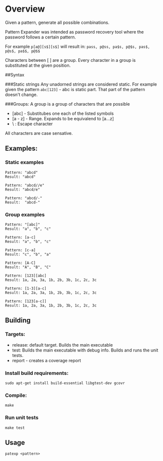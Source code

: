 # Overview

Given a pattern, generate all possible combinations.

Pattern Expander was intended as password recovery tool where the 
password follows a certain pattern. 

For example `p[a@][s$][s$]` will result in:
`pass, p@ss, pa$s, p@$s, pas$, p@s$, pa$$, p@$$`

Characters between [ ] are a group. Every character in a group is substituted
at the given position.


##Syntax

###Static strings
Any unadorned strings are considered static. For example given the pattern
`abc[123]` - abc is static part. That part of the pattern doesn't change.

###Groups:
A group is a group of characters that are possible
- [abc] - Substitubes one each of the listed symbols 
- [a - z] - Range. Expands to be equivalend to [a...z]
- \ : Escape character

All characters are case sensative.


## Examples:
### Static examples
	Pattern: "abcd"
	Result: "abcd"
	
	Pattern: "abcd//e"
	Result: "abcd/e"
	
	Pattern: "abcd/-"
	Result:  "abcd-"
	
	
### Group examples
	Pattern: "[abc]"
	Result: "a", "b", "c"

	Pattern: [a-c]
	Result: "a", "b", "c"
	
	Pattern: [c-a]
	Result: "c", "b", "a"
	
	Pattern: [A-C]
	Result: "A", "B", "C"

	Pattern: [123][abc]
	Result: 1a, 2a, 3a, 1b, 2b, 3b, 1c, 2c, 3c

	Pattern: [1-3][a-c]
	Result: 1a, 2a, 3a, 1b, 2b, 3b, 1c, 2c, 3c
	
	Pattern: [123[a-c]]
	Result: 1a, 2a, 3a, 1b, 2b, 3b, 1c, 2c, 3c


## Building

### Targets:
- release: default target. Builds the main executable
- test: Builds the main executable with debug info. Builds and runs the unit tests.
- report - creates a coverage report


### Install build requirements:
`sudo apt-get install build-essential libgtest-dev gcovr`

### Compile:
`make`

### Run unit tests
`make test`


## Usage
`patexp <pattern>`

